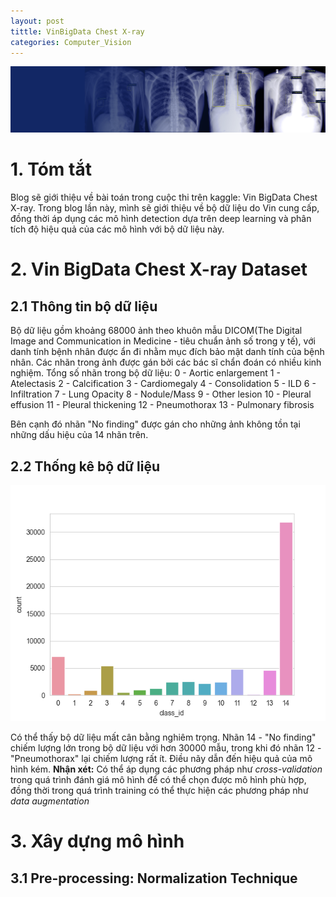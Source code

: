 ```yaml
---
layout: post
tittle: VinBigData Chest X-ray
categories: Computer_Vision
---
```


![alt](https://raw.githubusercontent.com/khangdltUIT/khangdltUIT.github.io/master/images/header_vinchest.png)

# 1. Tóm tắt
Blog sẽ giới thiệu về bài toán trong cuộc thi trên kaggle: Vin BigData Chest X-ray. Trong blog lần này, mình sẽ giới thiệu về bộ dữ liệu do Vin cung cấp, đồng thời áp dụng các mô hình detection dựa trên deep learning và phân tích độ hiệu quả của các mô hình với bộ dữ liệu này. 
# 2. Vin BigData Chest X-ray Dataset
## 2.1 Thông tin bộ dữ liệu
Bộ dữ liệu gồm khoảng 68000 ảnh theo khuôn mẫu DICOM(The Digital Image and Communication in Medicine - tiêu chuẩn ảnh số trong y tế), với danh tính bệnh nhân được ẩn đi nhằm mục đích bảo mật danh tính của bệnh nhân. Các nhãn trong ảnh được gán bởi các bác sĩ chẩn đoán có nhiều kinh nghiệm. Tổng số nhãn trong bộ dữ liệu:
0 - Aortic enlargement
1 - Atelectasis
2 - Calcification
3 - Cardiomegaly
4 - Consolidation
5 - ILD
6 - Infiltration
7 - Lung Opacity
8 - Nodule/Mass
9 - Other lesion
10 - Pleural effusion
11 - Pleural thickening
12 - Pneumothorax
13 - Pulmonary fibrosis

Bên cạnh đó nhãn "No finding" được gán cho những ảnh không tồn tại những dấu hiệu của 14 nhãn trên.
## 2.2 Thống kê bộ dữ liệu

![alt](https://raw.githubusercontent.com/khangdltUIT/khangdltUIT.github.io/master/images/statiscal_label_vinbd_chest.png)

Có thể thấy bộ dữ liệu mất cân bằng nghiêm trọng. Nhãn 14 - "No finding" chiếm lượng lớn trong bộ dữ liệu với hơn 30000 mẫu, trong khi đó nhãn 12 - "Pneumothorax" lại chiếm lượng rất ít. Điều nãy dẫn đến hiệu quả của mô hình kém. 
**Nhận xét:** Có thể áp dụng các phương pháp như *cross-validation* trong quá trình đánh giá mô hình để có thể chọn được mô hình phù hợp, đồng thời trong quá trình training có thể thực hiện các phương pháp như *data augmentation*

# 3. Xây dựng mô hình
## 3.1 Pre-processing: Normalization Technique
